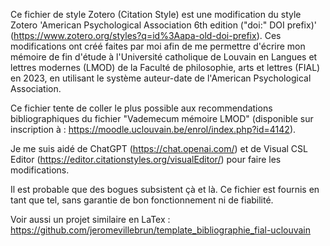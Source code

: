 Ce fichier de style Zotero (Citation Style) est une modification du style Zotero 'American Psychological Association 6th edition ("doi:" DOI prefix)' (https://www.zotero.org/styles?q=id%3Aapa-old-doi-prefix). Ces modifications ont créé faites par moi afin de me permettre d'écrire mon mémoire de fin d'étude à l'Université catholique de Louvain en Langues et lettres modernes (LMOD) de la Faculté de philosophie, arts et lettres (FIAL) en 2023, en utilisant le système auteur-date de l'American Psychological Association.

Ce fichier tente de coller le plus possible aux recommendations bibliographiques du fichier "Vademecum mémoire LMOD" (disponible sur inscription à : https://moodle.uclouvain.be/enrol/index.php?id=4142).

Je me suis aidé de ChatGPT (https://chat.openai.com/) et de Visual CSL Editor (https://editor.citationstyles.org/visualEditor/) pour faire les modifications.

Il est probable que des bogues subsistent çà et là. Ce fichier est fournis en tant que tel, sans garantie de bon fonctionnement ni de fiabilité.

Voir aussi un projet similaire en LaTex : https://github.com/jeromevillebrun/template_bibliographie_fial-uclouvain
